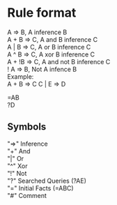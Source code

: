 <h1> Rule format </h1>


A => B,  A inference B <br>
A + B => C, A and B inference C <br>
A | B => C, A or B inference C <br>
A ^ B => C, A xor B inference C <br>
A + !B => C, A and not B inference C <br>
! A => B, Not A infence B <br>
Example: <br>
A + B => C
C | E => D

=AB <br>
?D <br>

Symbols
---
"=>" Inference <br>
"+" And <br>
"|" Or <br>
"^" Xor <br>
"!" Not <br>
"?" Searched Queries (?AE) <br>
"=" Initial Facts (=ABC) <br>
"#" Comment

